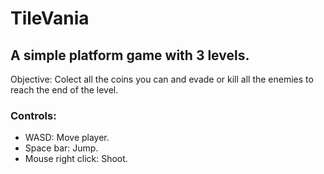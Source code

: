 # TileVania
## A simple platform game with 3 levels.
Objective: Colect all the coins you can and evade or kill all the enemies to reach the end of the level.

### Controls:
- WASD: Move player.
- Space bar: Jump.
- Mouse right click: Shoot.
